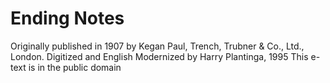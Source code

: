 # Ending Notes

Originally published in 1907 by Kegan Paul, Trench, Trubner & Co., Ltd., London.
Digitized and English Modernized by Harry Plantinga, 1995
This e-text is in the public domain  
